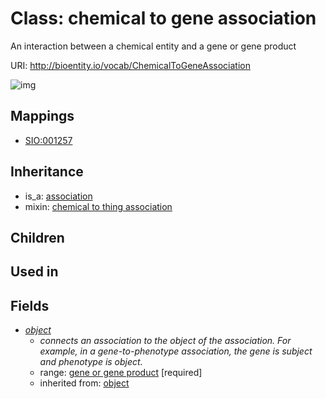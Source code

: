 # Class: chemical to gene association


An interaction between a chemical entity and a gene or gene product

URI: http://bioentity.io/vocab/ChemicalToGeneAssociation

![img](http://yuml.me/diagram/nofunky/class/\[Association]^-\[ChemicalToGeneAssociation],%20\[ChemicalToGeneAssociation]-%20object>\[GeneOrGeneProduct],%20\[ChemicalToGeneAssociation]uses%20-.->\[ChemicalToThingAssociation],%20)
## Mappings

 * [SIO:001257](http://semanticscience.org/resource/SIO_001257)
## Inheritance

 *  is_a: [association](Association.md)
 *  mixin: [chemical to thing association](ChemicalToThingAssociation.md)
## Children

## Used in

## Fields

 * _[object](object.md)_
    * _connects an association to the object of the association. For example, in a gene-to-phenotype association, the gene is subject and phenotype is object._
    * range: [gene or gene product](GeneOrGeneProduct.md) [required]
    * inherited from: [object](object.md)
